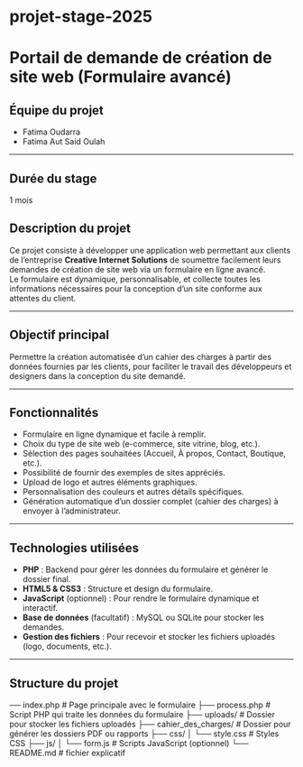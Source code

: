 # projet-stage-2025
# Portail de demande de création de site web (Formulaire avancé)


## Équipe du projet

- Fatima Oudarra  
- Fatima Aut Said Oulah  

---

## Durée du stage

 1 mois
 
## Description du projet

Ce projet consiste à développer une application web permettant aux clients de l’entreprise **Creative Internet Solutions** de soumettre facilement leurs demandes de création de site web via un formulaire en ligne avancé.  
Le formulaire est dynamique, personnalisable, et collecte toutes les informations nécessaires pour la conception d’un site conforme aux attentes du client.

---

## Objectif principal

Permettre la création automatisée d’un cahier des charges à partir des données fournies par les clients, pour faciliter le travail des développeurs et designers dans la conception du site demandé.

---

## Fonctionnalités

- Formulaire en ligne dynamique et facile à remplir.  
- Choix du type de site web (e-commerce, site vitrine, blog, etc.).  
- Sélection des pages souhaitées (Accueil, À propos, Contact, Boutique, etc.).  
- Possibilité de fournir des exemples de sites appréciés.  
- Upload de logo et autres éléments graphiques.  
- Personnalisation des couleurs et autres détails spécifiques.  
- Génération automatique d’un dossier complet (cahier des charges) à envoyer à l’administrateur.

---

## Technologies utilisées

- **PHP** : Backend pour gérer les données du formulaire et générer le dossier final.  
- **HTML5 & CSS3** : Structure et design du formulaire.  
- **JavaScript** (optionnel) : Pour rendre le formulaire dynamique et interactif.  
- **Base de données** (facultatif) : MySQL ou SQLite pour stocker les demandes.  
- **Gestion des fichiers** : Pour recevoir et stocker les fichiers uploadés (logo, documents, etc.).

---

## Structure du projet

── index.php # Page principale avec le formulaire
├── process.php # Script PHP qui traite les données du formulaire
├── uploads/ # Dossier pour stocker les fichiers uploadés
├── cahier_des_charges/ # Dossier pour générer les dossiers PDF ou rapports
├── css/
│ └── style.css # Styles CSS
├── js/
│ └── form.js # Scripts JavaScript (optionnel)
└── README.md # fichier explicatif

